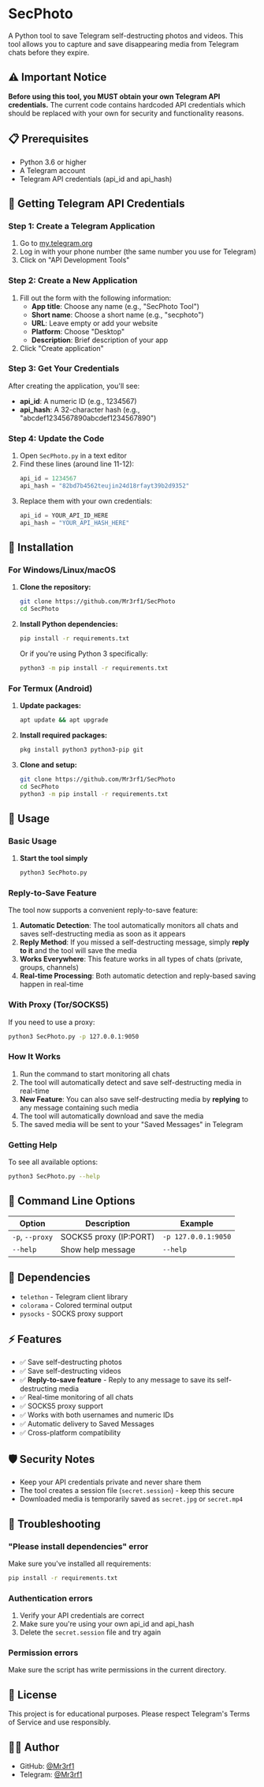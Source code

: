 # SecPhoto

A Python tool to save Telegram self-destructing photos and videos. This tool allows you to capture and save disappearing media from Telegram chats before they expire.

## ⚠️ Important Notice

**Before using this tool, you MUST obtain your own Telegram API credentials.** The current code contains hardcoded API credentials which should be replaced with your own for security and functionality reasons.

## 📋 Prerequisites

- Python 3.6 or higher
- A Telegram account
- Telegram API credentials (api_id and api_hash)

## 🔑 Getting Telegram API Credentials

### Step 1: Create a Telegram Application

1. Go to [my.telegram.org](https://my.telegram.org)
2. Log in with your phone number (the same number you use for Telegram)
3. Click on "API Development Tools"

### Step 2: Create a New Application

1. Fill out the form with the following information:
   - **App title**: Choose any name (e.g., "SecPhoto Tool")
   - **Short name**: Choose a short name (e.g., "secphoto")
   - **URL**: Leave empty or add your website
   - **Platform**: Choose "Desktop"
   - **Description**: Brief description of your app
2. Click "Create application"

### Step 3: Get Your Credentials

After creating the application, you'll see:
- **api_id**: A numeric ID (e.g., 1234567)
- **api_hash**: A 32-character hash (e.g., "abcdef1234567890abcdef1234567890")

### Step 4: Update the Code

1. Open `SecPhoto.py` in a text editor
2. Find these lines (around line 11-12):
   ```python
   api_id = 1234567
   api_hash = "82bd7b4562teujin24d18rfayt39b2d9352"
   ```
3. Replace them with your own credentials:
   ```python
   api_id = YOUR_API_ID_HERE
   api_hash = "YOUR_API_HASH_HERE"
   ```

## 🚀 Installation

### For Windows/Linux/macOS

1. **Clone the repository:**
   ```bash
   git clone https://github.com/Mr3rf1/SecPhoto
   cd SecPhoto
   ```

2. **Install Python dependencies:**
   ```bash
   pip install -r requirements.txt
   ```

   Or if you're using Python 3 specifically:
   ```bash
   python3 -m pip install -r requirements.txt
   ```

### For Termux (Android)

1. **Update packages:**
   ```bash
   apt update && apt upgrade
   ```

2. **Install required packages:**
   ```bash
   pkg install python3 python3-pip git
   ```

3. **Clone and setup:**
   ```bash
   git clone https://github.com/Mr3rf1/SecPhoto
   cd SecPhoto
   python3 -m pip install -r requirements.txt
   ```

## 📖 Usage

### Basic Usage

1. **Start the tool simply**
   ```bash
   python3 SecPhoto.py
   ```

### Reply-to-Save Feature

The tool now supports a convenient reply-to-save feature:

1. **Automatic Detection**: The tool automatically monitors all chats and saves self-destructing media as soon as it appears
2. **Reply Method**: If you missed a self-destructing message, simply **reply to it** and the tool will save the media
3. **Works Everywhere**: This feature works in all types of chats (private, groups, channels)
4. **Real-time Processing**: Both automatic detection and reply-based saving happen in real-time

### With Proxy (Tor/SOCKS5)

If you need to use a proxy:
```bash
python3 SecPhoto.py -p 127.0.0.1:9050
```

### How It Works

1. Run the command to start monitoring all chats
2. The tool will automatically detect and save self-destructing media in real-time
3. **New Feature**: You can also save self-destructing media by **replying** to any message containing such media
4. The tool will automatically download and save the media
5. The saved media will be sent to your "Saved Messages" in Telegram

### Getting Help

To see all available options:
```bash
python3 SecPhoto.py --help
```

## 🔧 Command Line Options

| Option | Description | Example |
|--------|-------------|---------|
| `-p`, `--proxy` | SOCKS5 proxy (IP:PORT) | `-p 127.0.0.1:9050` |
| `--help` | Show help message | `--help` |

## 📁 Dependencies

- `telethon` - Telegram client library
- `colorama` - Colored terminal output
- `pysocks` - SOCKS proxy support

## ⚡ Features

- ✅ Save self-destructing photos
- ✅ Save self-destructing videos
- ✅ **Reply-to-save feature** - Reply to any message to save its self-destructing media
- ✅ Real-time monitoring of all chats
- ✅ SOCKS5 proxy support
- ✅ Works with both usernames and numeric IDs
- ✅ Automatic delivery to Saved Messages
- ✅ Cross-platform compatibility

## 🛡️ Security Notes

- Keep your API credentials private and never share them
- The tool creates a session file (`secret.session`) - keep this secure
- Downloaded media is temporarily saved as `secret.jpg` or `secret.mp4`

## 🐛 Troubleshooting

### "Please install dependencies" error
Make sure you've installed all requirements:
```bash
pip install -r requirements.txt
```

### Authentication errors
1. Verify your API credentials are correct
2. Make sure you're using your own api_id and api_hash
3. Delete the `secret.session` file and try again

### Permission errors
Make sure the script has write permissions in the current directory.

## 📄 License

This project is for educational purposes. Please respect Telegram's Terms of Service and use responsibly.

## 👨‍💻 Author

- GitHub: [@Mr3rf1](https://github.com/Mr3rf1)
- Telegram: [@Mr3rf1](https://t.me/Mr3rf1)
